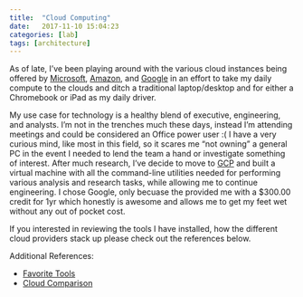 ```yaml
---
title:  "Cloud Computing"
date:   2017-11-10 15:04:23
categories: [lab]
tags: [architecture]
---
```

As of late, I’ve been playing around with the various cloud instances being offered by [Microsoft](https://azure.microsoft.com/), [Amazon](https://aws.amazon.com/), and [Google](https://cloud.google.com/) in an effort to take my daily compute to the clouds and ditch a traditional laptop/desktop and for either a Chromebook or iPad as my daily driver.  

My use case for technology is a healthy blend of executive, engineering, and analysts. I’m not in the trenches much these days, instead I’m attending meetings and could be considered an Office power user :( I have a very curious mind, like most in this field, so it scares me “not owning” a general PC in the event I needed to lend the team a hand or investigate something of interest. After much research, I’ve decide to move to [GCP](https://cloud.google.com/) and built a virtual machine with all the command-line utilities needed for performing various analysis and research tasks, while allowing me to continue engineering.  I chose Google, only becuase the provided me with a $300.00 credit for 1yr which honestly is awesome and allows me to get my feet wet without any out of pocket cost.

If you interested in reviewing the tools I have installed, how the different cloud providers stack up please check out the references below.

Additional References:<br>
* [Favorite Tools](https://ashbyca.github.io/2016/analyst-lab/)
* [Cloud Comparison]()

